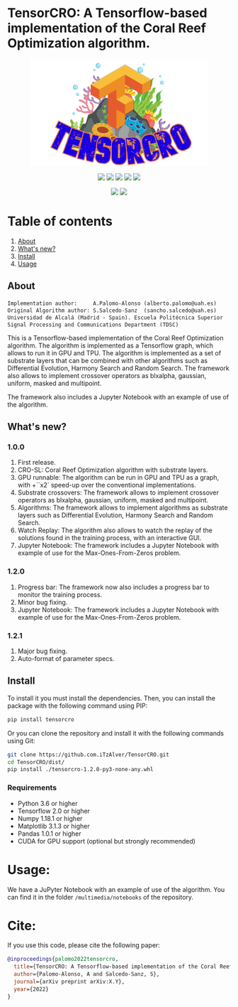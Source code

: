 # TensorCRO: A Tensorflow-based implementation of the Coral Reef Optimization algorithm.

<p align="center">
    <img src="https://github.com/iTzAlver/TensorCRO/blob/master/multimedia/logo.png" width="400px">
</p>

<p align="center">
    <a href="https://github.com/iTzAlver/TensorCRO/blob/master/LICENSE">
        <img src="https://img.shields.io/github/license/iTzAlver/basenet_api?color=purple&style=plastic" /></a>
    <a href="https://github.com/iTzAlver/TensorCRO/tree/master/test">
        <img src="https://img.shields.io/badge/coverage-100%25-green?color=green&style=plastic" /></a>
    <a href="https://github.com/iTzAlver/TensorCRO/blob/master/build/requirements.txt">
        <img src="https://img.shields.io/badge/requirements-python3.8-red?color=blue&style=plastic" /></a>
    <a href="https://github.com/iTzAlver/TensorCRO/tree/master/multimedia/notebooks">
        <img src="https://img.shields.io/badge/doc-notebook-green?color=orange&style=plastic" /></a>
    <a href="https://github.com/iTzAlver/TensorCRO/releases/tag/TensorCRO-1.2.0">
        <img src="https://img.shields.io/badge/release-1.2.1-white?color=white&style=plastic" /></a>
</p>

<p align="center">
    <a href="https://www.tensorflow.org/">
        <img src="https://img.shields.io/badge/dependencies-tensorflow-red?color=orange&style=for-the-badge" /></a>
    <a href="https://developer.nvidia.com/cuda-downloads">
        <img src="https://img.shields.io/badge/dependencies-CUDA-red?color=green&style=for-the-badge" /></a>
</p>

# Table of contents

1. [About](#about)
2. [What's new?](#whats-new)
3. [Install](#install)
4. [Usage](#usage)

## About ##
    

```biblitex
Implementation author:     A.Palomo-Alonso (alberto.palomo@uah.es) 
Original Algorithm author: S.Salcedo-Sanz  (sancho.salcedo@uah.es)
Universidad de Alcalá (Madrid - Spain). Escuela Politécnica Superior
Signal Processing and Communications Department (TDSC)
```

This is a Tensorflow-based implementation of the Coral Reef Optimization algorithm. The algorithm is implemented
as a Tensorflow graph, which allows to run it in GPU and TPU. The algorithm is implemented as a set of substrate layers
that can be combined with other algorithms such as Differential Evolution, Harmony Search and Random Search. The
framework also allows to implement crossover operators as blxalpha, gaussian, uniform, masked and multipoint.

The framework also includes a Jupyter Notebook with an example of use of the algorithm.

## What's new?

### 1.0.0
1. First release.
2. CRO-SL: Coral Reef Optimization algorithm with substrate layers.
3. GPU runnable: The algorithm can be run in GPU and TPU as a graph, with +``x2` speed-up over the conventional implementations.
4. Substrate crossovers: The framework allows to implement crossover operators as blxalpha, gaussian, uniform, 
masked and multipoint.
5. Algorithms: The framework allows to implement algorithms as substrate layers such as Differential Evolution,
Harmony Search and Random Search.
6. Watch Replay: The algorithm also allows to watch the replay of the solutions found in the training process, with
an interactive GUI.
7. Jupyter Notebook: The framework includes a Jupyter Notebook with example of use for the Max-Ones-From-Zeros problem.

### 1.2.0
1. Progress bar: The framework now also includes a progress bar to monitor the training process.
2. Minor bug fixing.
3. Jupyter Notebook: The framework includes a Jupyter Notebook with example of use for the Max-Ones-From-Zeros problem.

### 1.2.1
1. Major bug fixing.
2. Auto-format of parameter specs.

## Install

To install it you must install the dependencies. Then, you can install the package with the following command
using PIP:

```bash
pip install tensorcro
```

Or you can clone the repository and install it with the following commands
using Git:

```bash
git clone https://github.com.iTzAlver/TensorCRO.git
cd TensorCRO/dist/
pip install ./tensorcro-1.2.0-py3-none-any.whl
```

### Requirements

* Python 3.6 or higher
* Tensorflow 2.0 or higher
* Numpy 1.18.1 or higher
* Matplotlib 3.1.3 or higher
* Pandas 1.0.1 or higher
* CUDA for GPU support (optional but strongly recommended)

# Usage:

We have a JuPyter Notebook with an example of use of the algorithm. You can find it in the folder `/multimedia/notebooks` 
of the repository.

# Cite:

If you use this code, please cite the following paper:

```bibtex
@inproceedings{palomo2022tensorcro,
  title={TensorCRO: A Tensorflow-based implementation of the Coral Reef Optimization algorithm},
  author={Palomo-Alonso, A and Salcedo-Sanz, S},
  journal={arXiv preprint arXiv:X.Y},
  year={2022}
}
```
